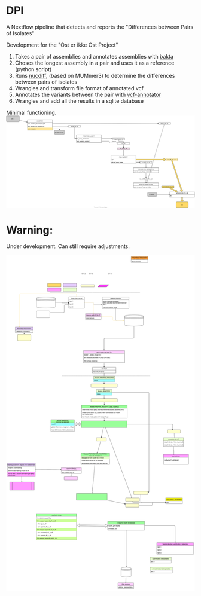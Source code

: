 # DPI

A Nextflow pipeline that detects and reports the "Differences between Pairs of Isolates"

Development for the "Ost er ikke Ost Project"

1. Takes a pair of assemblies and annotates assemblies with [bakta](https://github.com/oschwengers/bakta)
2. Choses the longest assembly in a pair and uses it as a reference (python script)
3. Runs [nucdiff](https://github.com/uio-cels/NucDiff), (based on MUMmer3) to determine the differences between pairs of isolates
4. Wrangles and transform file format of annotated vcf
5. Annotates the variants between the pair with [vcf-annotator](https://github.com/rpetit3/vcf-annotator)
6. Wrangles and add all the results in a sqlite database

Minimal functioning.
![Overivew of Nexflow Pipeline](./documentation/nf_pipeline.svg)


# Warning: 
Under development. Can still require adjustments.

![Pipeline thoughts - workflow and possible development](./documentation/development_modular_OEIO.svg)